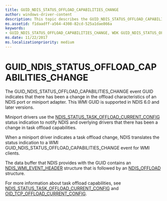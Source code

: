 ```yaml
---
title: GUID_NDIS_STATUS_OFFLOAD_CAPABILITIES_CHANGE
author: windows-driver-content
description: This topic describes the GUID_NDIS_STATUS_OFFLOAD_CAPABILITIES_CHANGE GUID for the NDIS WMI interface.
ms.assetid: f1daadff-a564-4308-82cd-525a1dae866a
keywords:
- GUID_NDIS_STATUS_OFFLOAD_CAPABILITIES_CHANGE, WDK GUID_NDIS_STATUS_OFFLOAD_CAPABILITIES_CHANGE network drivers
ms.date: 11/22/2017
ms.localizationpriority: medium
---
```


# GUID_NDIS_STATUS_OFFLOAD_CAPABILITIES_CHANGE

The GUID_NDIS_STATUS_OFFLOAD_CAPABILITIES_CHANGE event GUID indicates that there has been a change in the offload characteristics of an NDIS port or miniport adapter. This WMI GUID is supported in NDIS 6.0 and later versions.

Miniport drivers use the [NDIS_STATUS_TASK_OFFLOAD_CURRENT_CONFIG](ndis-status-task-offload-current-config.md) status indication to notify NDIS and overlying drivers that there has been a change in task offload capabilities.

When a miniport driver indicates a task offload change, NDIS translates the status indication to a WMI GUID_NDIS_STATUS_OFFLOAD_CAPABILITIES_CHANGE event for WMI clients.

The data buffer that NDIS provides with the GUID contains an [NDIS_WMI_EVENT_HEADER](https://msdn.microsoft.com/library/windows/hardware/ff567900) structure that is followed by an [NDIS_OFFLOAD](https://msdn.microsoft.com/library/windows/hardware/ff566599) structure.

For more information about task offload capabilities, see [NDIS_STATUS_TASK_OFFLOAD_CURRENT_CONFIG](ndis-status-task-offload-current-config.md) and [OID_TCP_OFFLOAD_CURRENT_CONFIG](oid-tcp-offload-current-config.md).

